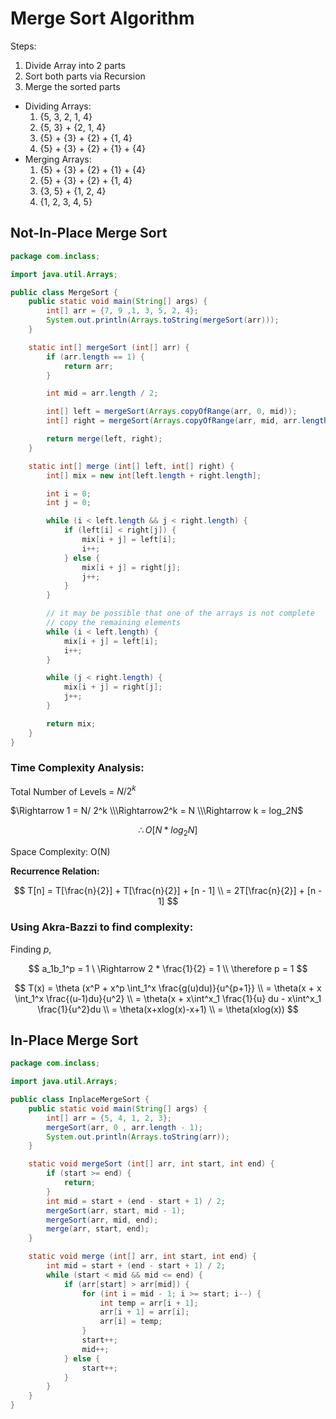 # Merge Sort Algorithm

Steps:

1. Divide Array into 2 parts
2. Sort both parts via Recursion
3. Merge the sorted parts
- Dividing Arrays:
    1. {5, 3, 2, 1, 4}
    2. {5, 3} + {2, 1, 4}
    3. {5} + {3} + {2} + {1, 4}
    4. {5} + {3} + {2} + {1} + {4}
- Merging Arrays:
    1. {5} + {3} + {2} + {1} + {4}
    2. {5} + {3} + {2} + {1, 4}
    3. {3, 5} + {1, 2, 4}
    4. {1, 2, 3, 4, 5}

## Not-In-Place Merge Sort

```java
package com.inclass;

import java.util.Arrays;

public class MergeSort {
    public static void main(String[] args) {
        int[] arr = {7, 9 ,1, 3, 5, 2, 4};
        System.out.println(Arrays.toString(mergeSort(arr)));
    }

    static int[] mergeSort (int[] arr) {
        if (arr.length == 1) {
            return arr;
        }

        int mid = arr.length / 2;

        int[] left = mergeSort(Arrays.copyOfRange(arr, 0, mid));
        int[] right = mergeSort(Arrays.copyOfRange(arr, mid, arr.length));

        return merge(left, right);
    }

    static int[] merge (int[] left, int[] right) {
        int[] mix = new int[left.length + right.length];

        int i = 0;
        int j = 0;

        while (i < left.length && j < right.length) {
            if (left[i] < right[j]) {
                mix[i + j] = left[i];
                i++;
            } else {
                mix[i + j] = right[j];
                j++;
            }
        }

        // it may be possible that one of the arrays is not complete
        // copy the remaining elements
        while (i < left.length) {
            mix[i + j] = left[i];
            i++;
        }

        while (j < right.length) {
            mix[i + j] = right[j];
            j++;
        }

        return mix;
    }
}
```

### Time Complexity Analysis:

Total Number of Levels = ${N}/ {2^k}$

$\Rightarrow 1 = N/ 2^k \\\Rightarrow2^k = N \\\Rightarrow k = log_2N$

$$
\therefore O[N * log_2N]
$$

Space Complexity: O(N)

**Recurrence Relation:**

$$
T[n] = T[\frac{n}{2}] + T[\frac{n}{2}] + [n - 1] \\ =  2T[\frac{n}{2}] + [n - 1]
$$

### Using Akra-Bazzi to find complexity:

Finding $p,$

$$
a_1b_1^p = 1 \ \Rightarrow 2 * \frac{1}{2} = 1 \\
\therefore p = 1
$$

$$
T(x) = \theta (x^P + x^p \int_1^x \frac{g(u)du)}{u^{p+1}} \\ 
= \theta(x + x \int_1^x \frac{(u-1)du}{u^2} \\
= \theta(x + x\int^x_1 \frac{1}{u} du - x\int^x_1 \frac{1}{u^2}du \\
= \theta(x+xlog(x)-x+1) \\
= \theta(xlog(x))
$$

## In-Place Merge Sort

```java
package com.inclass;

import java.util.Arrays;

public class InplaceMergeSort {
    public static void main(String[] args) {
        int[] arr = {5, 4, 1, 2, 3};
        mergeSort(arr, 0 , arr.length - 1);
        System.out.println(Arrays.toString(arr));
    }

    static void mergeSort (int[] arr, int start, int end) {
        if (start >= end) {
            return;
        }
        int mid = start + (end - start + 1) / 2;
        mergeSort(arr, start, mid - 1);
        mergeSort(arr, mid, end);
        merge(arr, start, end);
    }

    static void merge (int[] arr, int start, int end) {
        int mid = start + (end - start + 1) / 2;
        while (start < mid && mid <= end) {
            if (arr[start] > arr[mid]) {
                for (int i = mid - 1; i >= start; i--) {
                    int temp = arr[i + 1];
                    arr[i + 1] = arr[i];
                    arr[i] = temp;
                }
                start++;
                mid++;
            } else {
                start++;
            }
        }
    }
}
```